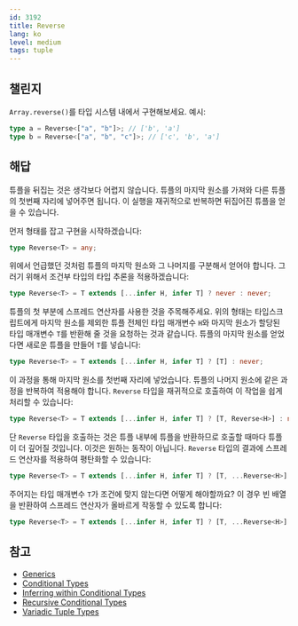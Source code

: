 ```yaml
---
id: 3192
title: Reverse
lang: ko
level: medium
tags: tuple
---
```


## 챌린지

`Array.reverse()`를 타입 시스템 내에서 구현해보세요.
예시:

```typescript
type a = Reverse<["a", "b"]>; // ['b', 'a']
type b = Reverse<["a", "b", "c"]>; // ['c', 'b', 'a']
```

## 해답

튜플을 뒤집는 것은 생각보다 어렵지 않습니다.
튜플의 마지막 원소를 가져와 다른 튜플의 첫번째 자리에 넣어주면 됩니다.
이 실행을 재귀적으로 반복하면 뒤집어진 튜플을 얻을 수 있습니다.

먼저 형태를 잡고 구현을 시작하겠습니다:

```typescript
type Reverse<T> = any;
```

위에서 언급했던 것처럼 튜플의 마지막 원소와 그 나머지를 구분해서 얻어야 합니다.
그러기 위해서 조건부 타입의 타입 추론을 적용하겠습니다:

```typescript
type Reverse<T> = T extends [...infer H, infer T] ? never : never;
```

튜플의 첫 부분에 스프레드 연산자를 사용한 것을 주목해주세요.
위의 형태는 타입스크립트에게 마지막 원소를 제외한 튜플 전체인 타입 매개변수 `H`와 마지막 원소가 할당된 타입 매개변수 `T`를 반환해 줄 것을 요청하는 것과 같습니다.
튜플의 마지막 원소를 얻었다면 새로운 튜플을 만들어 `T`를 넣습니다:

```typescript
type Reverse<T> = T extends [...infer H, infer T] ? [T] : never;
```

이 과정을 통해 마지막 원소를 첫번째 자리에 넣었습니다.
튜플의 나머지 원소에 같은 과정을 반복하여 적용해야 합니다.
`Reverse` 타입을 재귀적으로 호출하여 이 작업을 쉽게 처리할 수 있습니다:

```typescript
type Reverse<T> = T extends [...infer H, infer T] ? [T, Reverse<H>] : never;
```

단 `Reverse` 타입을 호출하는 것은 튜플 내부에 튜플을 반환하므로 호출할 때마다 튜플이 더 깊어질 것입니다.
이것은 원하는 동작이 아닙니다.
`Reverse` 타입의 결과에 스프레드 연산자를 적용하여 평탄화할 수 있습니다:

```typescript
type Reverse<T> = T extends [...infer H, infer T] ? [T, ...Reverse<H>] : never;
```

주어지는 타입 매개변수 `T`가 조건에 맞지 않는다면 어떻게 해야할까요?
이 경우 빈 배열을 반환하여 스프레드 연산자가 올바르게 작동할 수 있도록 합니다:

```typescript
type Reverse<T> = T extends [...infer H, infer T] ? [T, ...Reverse<H>] : [];
```

## 참고

- [Generics](https://www.typescriptlang.org/docs/handbook/2/generics.html)
- [Conditional Types](https://www.typescriptlang.org/docs/handbook/2/conditional-types.html)
- [Inferring within Conditional Types](https://www.typescriptlang.org/docs/handbook/2/conditional-types.html#inferring-within-conditional-types)
- [Recursive Conditional Types](https://www.typescriptlang.org/docs/handbook/release-notes/typescript-4-1.html#recursive-conditional-types)
- [Variadic Tuple Types](https://www.typescriptlang.org/docs/handbook/release-notes/typescript-4-0.html#variadic-tuple-types)
